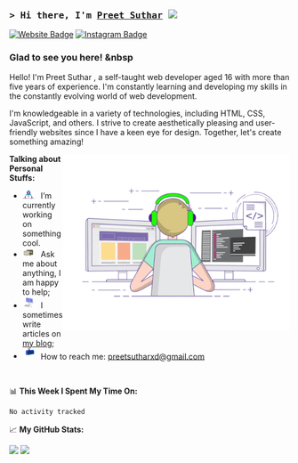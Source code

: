 ### <samp>&gt; Hi there, I'm <a href="https://preetsuthar.me" target="_blank">Preet Suthar</a> <img src="https://media.giphy.com/media/hvRJCLFzcasrR4ia7z/giphy.gif" width="25"> </samp>

[![Website Badge](https://img.shields.io/badge/Website-3b5998?style=flat-square&logo=google-chrome&logoColor=white)](https://preetsuthar.me)
[![Instagram Badge](https://img.shields.io/badge/-Instagram-e4405f?style=flat-square&logo=Instagram&logoColor=white)](https://instagram.com/nottpreet28/)

### Glad to see you here! &nbsp

Hello! I'm Preet Suthar , a self-taught web developer aged 16 with more than five years of experience. I'm constantly learning and developing my skills in the constantly evolving world of web development.

I'm knowledgeable in a variety of technologies, including HTML, CSS, JavaScript, and others. I strive to create aesthetically pleasing and user-friendly websites since I have a keen eye for design. Together, let's create something amazing!

<img align="right" alt="GIF" src="https://github.com/preetsuthar17/preetsuthar17/blob/main/assets/coding.gif?raw=true" width="408" height="318" />


**Talking about Personal Stuffs:**

- <img src="https://github.com/preetsuthar17/preetsuthar17/blob/main/assets/developer.gif?raw=true" width="21" />&nbsp;&nbsp; I’m currently working on something cool.
- <img src="https://github.com/preetsuthar17/preetsuthar17/blob/main/assets/message.gif?raw=true" width="21" />&nbsp;&nbsp; Ask me about anything, I am happy to help;
- <img src="https://github.com/preetsuthar17/preetsuthar17/blob/main/assets/laptop.gif?raw=true" width="21" />&nbsp;&nbsp; I sometimes write articles on [my blog](https://blog.preetsuthar.me);
- <img src="https://github.com/preetsuthar17/preetsuthar17/blob/main/assets/letterbox.gif?raw=true" width="21" />&nbsp;&nbsp; How to reach me: preetsutharxd@gmail.com

</br>

📊 **This Week I Spent My Time On:**

<!--START_SECTION:waka-->

```txt
No activity tracked
```

<!--END_SECTION:waka-->

📈 **My GitHub Stats:**

<p>
  <img height="180em" src="https://github-readme-stats.vercel.app/api?username=preetsuthar17&show_icons=true&hide_border=true&&count_private=true&include_all_commits=true" />
  <img height="180em" src="https://github-readme-stats.vercel.app/api/top-langs/?username=preetsuthar17&exclude_repo=KNN-Image-Classification&show_icons=true&hide_border=true&layout=compact&langs_count=8"/>
</p>
